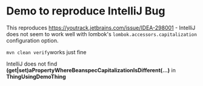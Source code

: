 # Demo to reproduce IntelliJ Bug

This reproduces https://youtrack.jetbrains.com/issue/IDEA-298001 - IntelliJ does not seem to work well with lombok's `lombok.accessors.capitalization` configuration option.

`mvn clean verify`works just fine

IntelliJ does not find **(get|set)aPropertyWhereBeanspecCapitalizationIsDifferent(...)** in **ThingUsingDemoThing**
